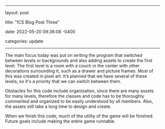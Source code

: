 ﻿------

layout: post

title: "ICS Blog Post Three"

date: 2022-05-20 09:36:08 -0400

categories: update

---

The main focus today was put on writing the program that switched between levels or backgrounds and also adding assets to create the first level. The first level is a room with a couch in the center with other decorations surrounding it, such as a drawer and picture frames. Most of this was created in pixel art. It’s planned that we have several of these levels, so it's a priority that we can switch between them.

Obstacles for this code include organization, since there are many assets for many levels, therefore the classes and code has to be thoroughly commented and organized to be easily understood by all members. Also, the assets still take a long time to design and create.

When we finish this code, much of the utility of the game will be finished. Future goals include making the entire game runnable.
